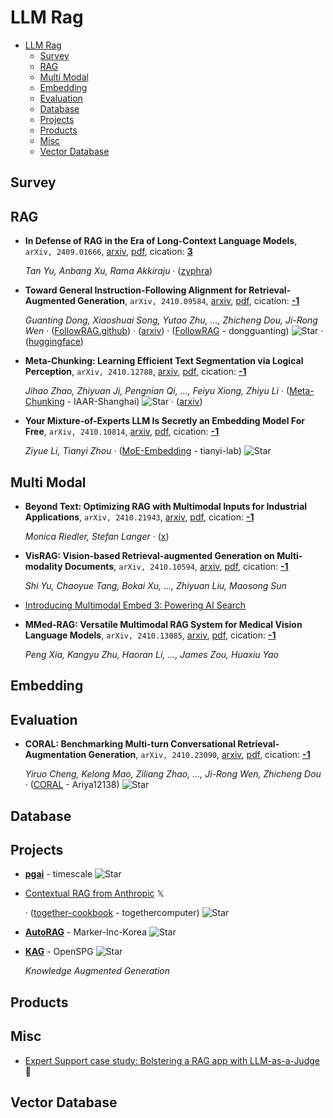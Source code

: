 # LLM Rag

- [LLM Rag](#llm-rag) 
  - [Survey](#survey)
  - [RAG](#rag)
  - [Multi Modal](#multi-modal)
  - [Embedding](#embedding)
  - [Evaluation](#evaluation)
  - [Database](#database)
  - [Projects](#projects)
  - [Products](#products)
  - [Misc](#misc)
  - [Vector Database](#vector-database)


## Survey


## RAG

- **In Defense of RAG in the Era of Long-Context Language Models**, `arXiv, 2409.01666`, [arxiv](http://arxiv.org/abs/2409.01666v1), [pdf](http://arxiv.org/pdf/2409.01666v1.pdf), cication: [**3**](https://scholar.google.com/scholar?cites=3261789221345650637&as_sdt=2005&sciodt=0,5&hl=en&oe=ASCII) 

	 *Tan Yu, Anbang Xu, Rama Akkiraju* · ([zyphra](https://www.zyphra.com/post/reaching-1b-context-length-with-rag))
- **Toward General Instruction-Following Alignment for Retrieval-Augmented 
  Generation**, `arXiv, 2410.09584`, [arxiv](http://arxiv.org/abs/2410.09584v1), [pdf](http://arxiv.org/pdf/2410.09584v1.pdf), cication: [**-1**](None)

	 *Guanting Dong, Xiaoshuai Song, Yutao Zhu, ..., Zhicheng Dou, Ji-Rong Wen* · ([FollowRAG.github](https://FollowRAG.github.io)) · ([arxiv](https://arxiv.org/pdf/2410.09584)) · ([FollowRAG](https://github.com/dongguanting/FollowRAG) - dongguanting) ![Star](https://img.shields.io/github/stars/dongguanting/FollowRAG.svg?style=social&label=Star) · ([huggingface](https://huggingface.co/datasets/dongguanting/VIF-RAG-QA-110K))
- **Meta-Chunking: Learning Efficient Text Segmentation via Logical 
  Perception**, `arXiv, 2410.12788`, [arxiv](http://arxiv.org/abs/2410.12788v1), [pdf](http://arxiv.org/pdf/2410.12788v1.pdf), cication: [**-1**](None)

	 *Jihao Zhao, Zhiyuan Ji, Pengnian Qi, ..., Feiyu Xiong, Zhiyu Li* · ([Meta-Chunking](https://github.com/IAAR-Shanghai/Meta-Chunking) - IAAR-Shanghai) ![Star](https://img.shields.io/github/stars/IAAR-Shanghai/Meta-Chunking.svg?style=social&label=Star) · ([arxiv](https://arxiv.org/abs/2410.12788))
- **Your Mixture-of-Experts LLM Is Secretly an Embedding Model For Free**, `arXiv, 2410.10814`, [arxiv](http://arxiv.org/abs/2410.10814v2), [pdf](http://arxiv.org/pdf/2410.10814v2.pdf), cication: [**-1**](None) 

	 *Ziyue Li, Tianyi Zhou* · ([MoE-Embedding](https://github.com/tianyi-lab/MoE-Embedding) - tianyi-lab) ![Star](https://img.shields.io/github/stars/tianyi-lab/MoE-Embedding.svg?style=social&label=Star)

## Multi Modal

- **Beyond Text: Optimizing RAG with Multimodal Inputs for Industrial 
  Applications**, `arXiv, 2410.21943`, [arxiv](http://arxiv.org/abs/2410.21943v1), [pdf](http://arxiv.org/pdf/2410.21943v1.pdf), cication: [**-1**](None)

	 *Monica Riedler, Stefan Langer* · ([x](https://x.com/omarsar0/status/1851479149690642456))
- **VisRAG: Vision-based Retrieval-augmented Generation on Multi-modality 
  Documents**, `arXiv, 2410.10594`, [arxiv](http://arxiv.org/abs/2410.10594v1), [pdf](http://arxiv.org/pdf/2410.10594v1.pdf), cication: [**-1**](None)

	 *Shi Yu, Chaoyue Tang, Bokai Xu, ..., Zhiyuan Liu, Maosong Sun*
- [Introducing Multimodal Embed 3: Powering AI Search](https://cohere.com/blog/multimodal-embed-3) 
- **MMed-RAG: Versatile Multimodal RAG System for Medical Vision Language 
  Models**, `arXiv, 2410.13085`, [arxiv](http://arxiv.org/abs/2410.13085v1), [pdf](http://arxiv.org/pdf/2410.13085v1.pdf), cication: [**-1**](None)

	 *Peng Xia, Kangyu Zhu, Haoran Li, ..., James Zou, Huaxiu Yao*

## Embedding


## Evaluation

- **CORAL: Benchmarking Multi-turn Conversational Retrieval-Augmentation 
  Generation**, `arXiv, 2410.23090`, [arxiv](http://arxiv.org/abs/2410.23090v1), [pdf](http://arxiv.org/pdf/2410.23090v1.pdf), cication: [**-1**](None)

	 *Yiruo Cheng, Kelong Mao, Ziliang Zhao, ..., Ji-Rong Wen, Zhicheng Dou* · ([CORAL](https://github.com/Ariya12138/CORAL) - Ariya12138) ![Star](https://img.shields.io/github/stars/Ariya12138/CORAL.svg?style=social&label=Star)

## Database


## Projects

- [**pgai**](https://github.com/timescale/pgai) - timescale ![Star](https://img.shields.io/github/stars/timescale/pgai.svg?style=social&label=Star) 
- [Contextual RAG from Anthropic](https://x.com/togethercompute/status/1850939031301099919)  𝕏

	 · ([together-cookbook](https://github.com/togethercomputer/together-cookbook/blob/main/Open_Contextual_RAG.ipynb) - togethercomputer) ![Star](https://img.shields.io/github/stars/togethercomputer/together-cookbook.svg?style=social&label=Star)
- [**AutoRAG**](https://github.com/Marker-Inc-Korea/AutoRAG) - Marker-Inc-Korea ![Star](https://img.shields.io/github/stars/Marker-Inc-Korea/AutoRAG.svg?style=social&label=Star) 
- [**KAG**](https://github.com/OpenSPG/KAG) - OpenSPG ![Star](https://img.shields.io/github/stars/OpenSPG/KAG.svg?style=social&label=Star) 

	 *Knowledge Augmented Generation*

## Products


## Misc

- [Expert Support case study: Bolstering a RAG app with LLM-as-a-Judge](https://huggingface.co/blog/digital-green-llm-judge)  🤗 

## Vector Database